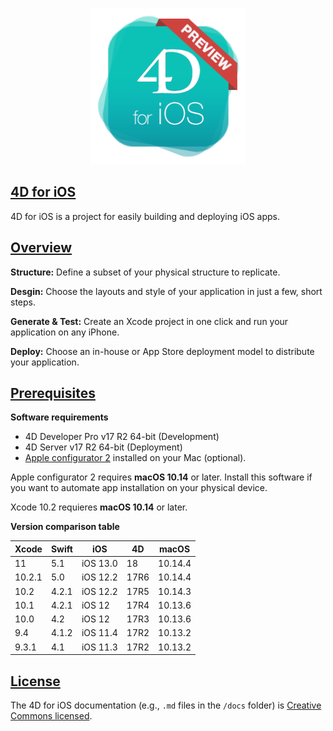 <p align="center"><img src="https://github.com/4D/4D-for-iOS/raw/gh-pages/img/logo4DforiOS.png" alt="4D for iOS logo" height="250" width="250"></p>

## [4D for iOS](https://4d.github.io/4d-for-ios/)

4D for iOS is a project for easily building and deploying iOS apps.

## [Overview](https://4d.github.io/4d-for-ios/docs/en/overview.html)

**Structure:** Define a subset of your physical structure to replicate.

**Desgin:** Choose the layouts and style of your application in just a few, short steps.

**Generate & Test:** Create an Xcode project in one click and run your application on any iPhone.

**Deploy:** Choose an in-house or App Store deployment model to distribute your application.


## [Prerequisites](https://4d.github.io/4d-for-ios/docs/en/prerequisites.html)

**Software requirements**

* 4D Developer Pro v17 R2 64-bit (Development)
* 4D Server v17 R2 64-bit (Deployment) 
* [Apple configurator 2](https://itunes.apple.com/us/app/apple-configurator-2/id1037126344) installed on your Mac (optional). 

Apple configurator 2 requires **macOS 10.14** or later.
Install this software if you want to automate app installation on your physical device.

Xcode 10.2 requieres **macOS 10.14** or later.

**Version comparison table**

| Xcode | Swift | iOS | 4D | macOS |
|---|---|---|---|---|
| 11 | 5.1 | iOS 13.0| 18 | 10.14.4 |
| 10.2.1 | 5.0 | iOS 12.2 | 17R6 | 10.14.4 |
| 10.2 | 4.2.1 | iOS 12.2 | 17R5 | 10.14.3 |
| 10.1 | 4.2.1 | iOS 12 | 17R4 | 10.13.6 |
| 10.0 | 4.2 | iOS 12 | 17R3 | 10.13.6 |
| 9.4| 4.1.2| iOS 11.4 | 17R2 | 10.13.2 |
| 9.3.1| 4.1| iOS 11.3 | 17R2 | 10.13.2 |


## [License](./LICENSE-docs)

The 4D for iOS documentation (e.g., `.md` files in the `/docs` folder) is [Creative Commons licensed](./LICENSE-docs).

